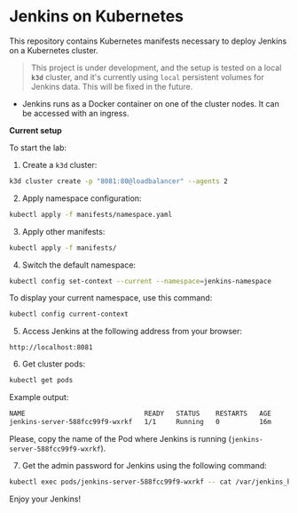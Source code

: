 # Jenkins on Kubernetes

This repository contains Kubernetes manifests necessary to deploy Jenkins on a Kubernetes cluster. 

>This project is under development, and the setup is tested on a local **`k3d`** cluster, and it's currently using `local` persistent volumes for Jenkins data. This will be fixed in the future.

- Jenkins runs as a Docker container on one of the cluster nodes. It can be accessed with an ingress.

**Current setup**

To start the lab:

1. Create a `k3d` cluster:

```bash
k3d cluster create -p "8081:80@loadbalancer" --agents 2
```

2. Apply namespace configuration:

```bash
kubectl apply -f manifests/namespace.yaml
```

3. Apply other manifests:

```bash
kubectl apply -f manifests/
```

4. Switch the default namespace:

```bash
kubectl config set-context --current --namespace=jenkins-namespace
```

To display your current namespace, use this command:

```bash
kubectl config current-context
```

5. Access Jenkins at the following address from your browser:

```
http://localhost:8081
```

6. Get cluster pods:

```bash
kubectl get pods
```

Example output:

```bash
NAME                              READY   STATUS    RESTARTS   AGE
jenkins-server-588fcc99f9-wxrkf   1/1     Running   0          16m
```

Please, copy the name of the Pod where Jenkins is running (`jenkins-server-588fcc99f9-wxrkf`).

7. Get the admin password for Jenkins using the following command:

```bash
kubectl exec pods/jenkins-server-588fcc99f9-wxrkf -- cat /var/jenkins_home/secrets/initialAdminPassword
```

Enjoy your Jenkins!


 

